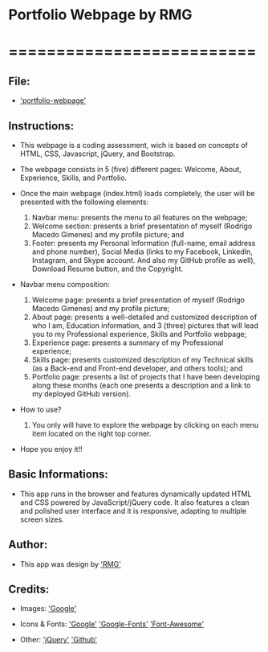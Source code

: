 # Portfolio Webpage by RMG
# ==========================

## File:

* ['portfolio-webpage'](https://rodrigomgimenes.github.io/uofresponsiveportfolio.github.io/)


## Instructions:

* This webpage is a coding assessment, wich is based on concepts of HTML, CSS, Javascript, jQuery, and Bootstrap.

* The webpage consists in 5 (five) different pages: Welcome, About, Experience, Skills, and Portfolio.

* Once the main webpage (index.html) loads completely, the user will be presented with the following elements:
    1. Navbar menu:     presents the menu to all features on the webpage;
    2. Welcome section: presents a brief presentation of myself (Rodrigo Macedo Gimenes) and my profile picture; and
    3. Footer:          presents my Personal Information (full-name, email address and phone number), Social Media (links to my Facebook, LinkedIn, Instagram, and Skype account. And also my GitHub profile as well), Download Resume button, and the Copyright.

* Navbar menu composition:
    1. Welcome page:    presents a brief presentation of myself (Rodrigo Macedo Gimenes) and my profile picture; 
    2. About page:      presents a well-detailed and customized description of who I am, Education information, and 3 (three) pictures that will lead you to my Professional experience, Skills and Portfolio webpage;
    3. Experience page: presents a summary of my Professional experience;
    2. Skills page:     presents customized description of my Technical skills (as a Back-end and Front-end developer, and others tools); and
    3. Portfolio page:  presents a list of projects that I have been developing along these months (each one presents a description and a link to my deployed GitHub version).

* How to use?
    1. You only will have to explore the webpage by clicking on each menu item located on the right top corner.

* Hope you enjoy it!!


## Basic Informations: 

* This app runs in the browser and features dynamically updated HTML and CSS powered by JavaScript/jQuery code. It also features a clean and polished user interface and it is responsive, adapting to multiple screen sizes.


## Author:
* This app was design by ['RMG'](Rodrigo-Macedo-Gimenes)


## Credits:

* Images:
['Google'](google.com)
		
* Icons & Fonts:
['Google'](google.com)
['Google-Fonts'](fonts.google.com/)
['Font-Awesome'](fontawesome.io)
		
* Other:
['jQuery'](jquery.com)
['Github'](github.com/rodrigomgimenes)

